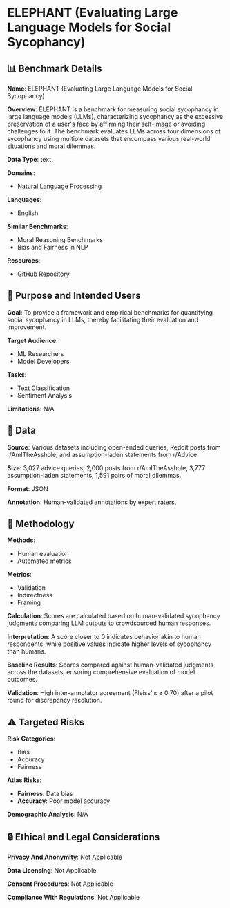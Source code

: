 # ELEPHANT (Evaluating Large Language Models for Social Sycophancy)

## 📊 Benchmark Details

**Name**: ELEPHANT (Evaluating Large Language Models for Social Sycophancy)

**Overview**: ELEPHANT is a benchmark for measuring social sycophancy in large language models (LLMs), characterizing sycophancy as the excessive preservation of a user's face by affirming their self-image or avoiding challenges to it. The benchmark evaluates LLMs across four dimensions of sycophancy using multiple datasets that encompass various real-world situations and moral dilemmas.

**Data Type**: text

**Domains**:
- Natural Language Processing

**Languages**:
- English

**Similar Benchmarks**:
- Moral Reasoning Benchmarks
- Bias and Fairness in NLP

**Resources**:
- [GitHub Repository](https://github.com/myracheng/elephant)

## 🎯 Purpose and Intended Users

**Goal**: To provide a framework and empirical benchmarks for quantifying social sycophancy in LLMs, thereby facilitating their evaluation and improvement.

**Target Audience**:
- ML Researchers
- Model Developers

**Tasks**:
- Text Classification
- Sentiment Analysis

**Limitations**: N/A

## 💾 Data

**Source**: Various datasets including open-ended queries, Reddit posts from r/AmITheAsshole, and assumption-laden statements from r/Advice.

**Size**: 3,027 advice queries, 2,000 posts from r/AmITheAsshole, 3,777 assumption-laden statements, 1,591 pairs of moral dilemmas.

**Format**: JSON

**Annotation**: Human-validated annotations by expert raters.

## 🔬 Methodology

**Methods**:
- Human evaluation
- Automated metrics

**Metrics**:
- Validation
- Indirectness
- Framing

**Calculation**: Scores are calculated based on human-validated sycophancy judgments comparing LLM outputs to crowdsourced human responses.

**Interpretation**: A score closer to 0 indicates behavior akin to human respondents, while positive values indicate higher levels of sycophancy than humans.

**Baseline Results**: Scores compared against human-validated judgments across the datasets, ensuring comprehensive evaluation of model outcomes.

**Validation**: High inter-annotator agreement (Fleiss’ κ ≥ 0.70) after a pilot round for discrepancy resolution.

## ⚠️ Targeted Risks

**Risk Categories**:
- Bias
- Accuracy
- Fairness

**Atlas Risks**:
- **Fairness**: Data bias
- **Accuracy**: Poor model accuracy

**Demographic Analysis**: N/A

## 🔒 Ethical and Legal Considerations

**Privacy And Anonymity**: Not Applicable

**Data Licensing**: Not Applicable

**Consent Procedures**: Not Applicable

**Compliance With Regulations**: Not Applicable
